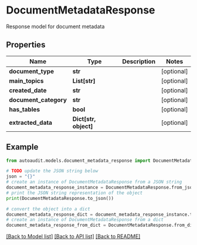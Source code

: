 # DocumentMetadataResponse

Response model for document metadata

## Properties

Name | Type | Description | Notes
------------ | ------------- | ------------- | -------------
**document_type** | **str** |  | [optional] 
**main_topics** | **List[str]** |  | [optional] 
**created_date** | **str** |  | [optional] 
**document_category** | **str** |  | [optional] 
**has_tables** | **bool** |  | [optional] 
**extracted_data** | **Dict[str, object]** |  | [optional] 

## Example

```python
from autoaudit.models.document_metadata_response import DocumentMetadataResponse

# TODO update the JSON string below
json = "{}"
# create an instance of DocumentMetadataResponse from a JSON string
document_metadata_response_instance = DocumentMetadataResponse.from_json(json)
# print the JSON string representation of the object
print(DocumentMetadataResponse.to_json())

# convert the object into a dict
document_metadata_response_dict = document_metadata_response_instance.to_dict()
# create an instance of DocumentMetadataResponse from a dict
document_metadata_response_from_dict = DocumentMetadataResponse.from_dict(document_metadata_response_dict)
```
[[Back to Model list]](../README.md#documentation-for-models) [[Back to API list]](../README.md#documentation-for-api-endpoints) [[Back to README]](../README.md)


